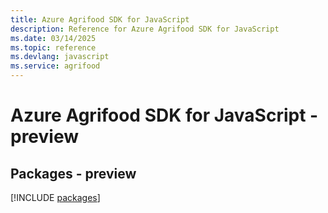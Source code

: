 ```yaml
---
title: Azure Agrifood SDK for JavaScript
description: Reference for Azure Agrifood SDK for JavaScript
ms.date: 03/14/2025
ms.topic: reference
ms.devlang: javascript
ms.service: agrifood
---
```

# Azure Agrifood SDK for JavaScript - preview
## Packages - preview
[!INCLUDE [packages](agrifood-index.md)]